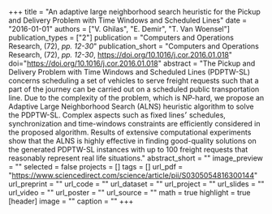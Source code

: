 +++
title = "An adaptive large neighborhood search heuristic for the Pickup and Delivery Problem with Time Windows and Scheduled Lines"
date = "2016-01-01"
authors = ["V. Ghilas", "E. Demir", "T. Van Woensel"]
publication_types = ["2"]
publication = "Computers and Operations Research, (72), _pp. 12-30_"
publication_short = "Computers and Operations Research, (72), _pp. 12-30_, https://doi.org/10.1016/j.cor.2016.01.018"
doi="https://doi.org/10.1016/j.cor.2016.01.018"
abstract = "The Pickup and Delivery Problem with Time Windows and Scheduled Lines (PDPTW-SL) concerns scheduling a set of vehicles to serve freight requests such that a part of the journey can be carried out on a scheduled public transportation line. Due to the complexity of the problem, which is NP-hard, we propose an Adaptive Large Neighborhood Search (ALNS) heuristic algorithm to solve the PDPTW-SL. Complex aspects such as fixed lines׳ schedules, synchronization and time-windows constraints are efficiently considered in the proposed algorithm. Results of extensive computational experiments show that the ALNS is highly effective in finding good-quality solutions on the generated PDPTW-SL instances with up to 100 freight requests that reasonably represent real life situations."
abstract_short = ""
image_preview = ""
selected = false
projects = []
tags = []
url_pdf = "https://www.sciencedirect.com/science/article/pii/S0305054816300144"
url_preprint = ""
url_code = ""
url_dataset = ""
url_project = ""
url_slides = ""
url_video = ""
url_poster = ""
url_source = ""
math = true
highlight = true
[header]
image = ""
caption = ""
+++
